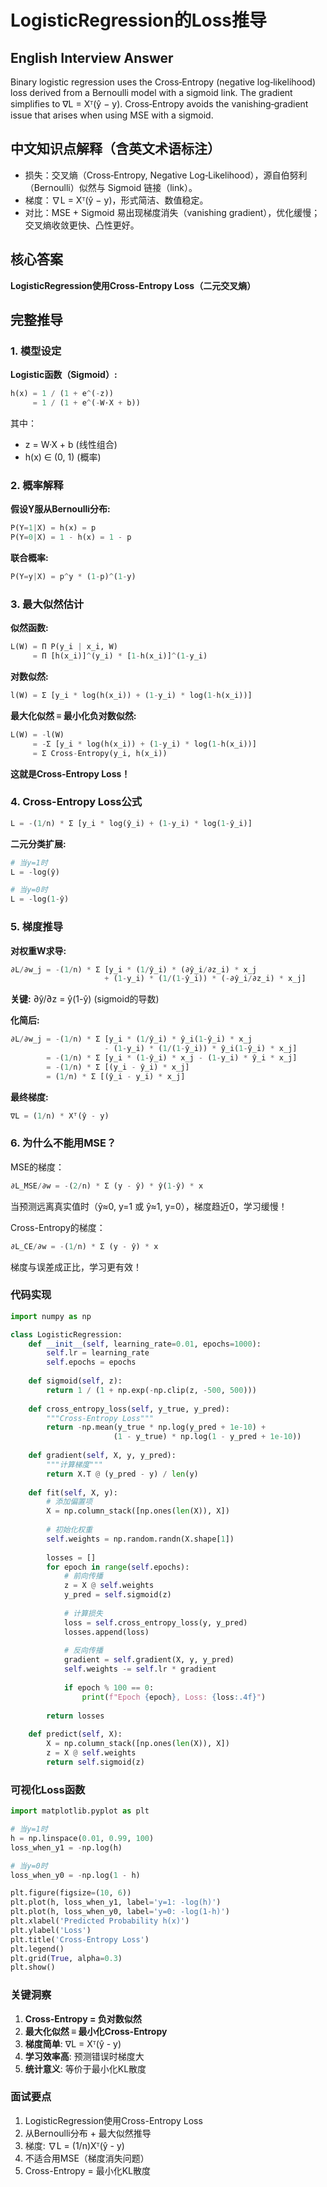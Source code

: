 # LogisticRegression的Loss推导

## English Interview Answer
Binary logistic regression uses the Cross‑Entropy (negative log‑likelihood) loss derived from a Bernoulli model with a sigmoid link. The gradient simplifies to ∇L = Xᵀ(ŷ − y). Cross‑Entropy avoids the vanishing‑gradient issue that arises when using MSE with a sigmoid.

## 中文知识点解释（含英文术语标注）
- 损失：交叉熵（Cross‑Entropy, Negative Log‑Likelihood），源自伯努利（Bernoulli）似然与 Sigmoid 链接（link）。
- 梯度：∇L = Xᵀ(ŷ − y)，形式简洁、数值稳定。
- 对比：MSE + Sigmoid 易出现梯度消失（vanishing gradient），优化缓慢；交叉熵收敛更快、凸性更好。

## 核心答案

**LogisticRegression使用Cross-Entropy Loss（二元交叉熵）**

## 完整推导

### 1. 模型设定

**Logistic函数（Sigmoid）:**
```python
h(x) = 1 / (1 + e^(-z))
     = 1 / (1 + e^(-W·X + b))
```

其中：
- z = W·X + b (线性组合)
- h(x) ∈ (0, 1) (概率)

### 2. 概率解释

**假设Y服从Bernoulli分布:**
```python
P(Y=1|X) = h(x) = p
P(Y=0|X) = 1 - h(x) = 1 - p
```

**联合概率:**
```python
P(Y=y|X) = p^y * (1-p)^(1-y)
```

### 3. 最大似然估计

**似然函数:**
```python
L(W) = Π P(y_i | x_i, W)
     = Π [h(x_i)]^(y_i) * [1-h(x_i)]^(1-y_i)
```

**对数似然:**
```python
l(W) = Σ [y_i * log(h(x_i)) + (1-y_i) * log(1-h(x_i))]
```

**最大化似然 ≡ 最小化负对数似然:**
```python
L(W) = -l(W) 
     = -Σ [y_i * log(h(x_i)) + (1-y_i) * log(1-h(x_i))]
     = Σ Cross-Entropy(y_i, h(x_i))
```

**这就是Cross-Entropy Loss！**

### 4. Cross-Entropy Loss公式

```python
L = -(1/n) * Σ [y_i * log(ŷ_i) + (1-y_i) * log(1-ŷ_i)]
```

**二元分类扩展:**
```python
# 当y=1时
L = -log(ŷ)

# 当y=0时  
L = -log(1-ŷ)
```

### 5. 梯度推导

**对权重W求导:**
```python
∂L/∂w_j = -(1/n) * Σ [y_i * (1/ŷ_i) * (∂ŷ_i/∂z_i) * x_j 
                     + (1-y_i) * (1/(1-ŷ_i)) * (-∂ŷ_i/∂z_i) * x_j]
```

**关键:** ∂ŷ/∂z = ŷ(1-ŷ) (sigmoid的导数)

**化简后:**
```python
∂L/∂w_j = -(1/n) * Σ [y_i * (1/ŷ_i) * ŷ_i(1-ŷ_i) * x_j 
                     - (1-y_i) * (1/(1-ŷ_i)) * ŷ_i(1-ŷ_i) * x_j]
        = -(1/n) * Σ [y_i * (1-ŷ_i) * x_j - (1-y_i) * ŷ_i * x_j]
        = -(1/n) * Σ [(y_i - ŷ_i) * x_j]
        = (1/n) * Σ [(ŷ_i - y_i) * x_j]
```

**最终梯度:**
```python
∇L = (1/n) * Xᵀ(ŷ - y)
```

### 6. 为什么不能用MSE？

MSE的梯度：
```python
∂L_MSE/∂w = -(2/n) * Σ (y - ŷ) * ŷ(1-ŷ) * x
```

当预测远离真实值时（ŷ≈0, y=1 或 ŷ≈1, y=0），梯度趋近0，学习缓慢！

Cross-Entropy的梯度：
```python
∂L_CE/∂w = -(1/n) * Σ (y - ŷ) * x
```

梯度与误差成正比，学习更有效！

### 代码实现

```python
import numpy as np

class LogisticRegression:
    def __init__(self, learning_rate=0.01, epochs=1000):
        self.lr = learning_rate
        self.epochs = epochs
    
    def sigmoid(self, z):
        return 1 / (1 + np.exp(-np.clip(z, -500, 500)))
    
    def cross_entropy_loss(self, y_true, y_pred):
        """Cross-Entropy Loss"""
        return -np.mean(y_true * np.log(y_pred + 1e-10) + 
                       (1 - y_true) * np.log(1 - y_pred + 1e-10))
    
    def gradient(self, X, y, y_pred):
        """计算梯度"""
        return X.T @ (y_pred - y) / len(y)
    
    def fit(self, X, y):
        # 添加偏置项
        X = np.column_stack([np.ones(len(X)), X])
        
        # 初始化权重
        self.weights = np.random.randn(X.shape[1])
        
        losses = []
        for epoch in range(self.epochs):
            # 前向传播
            z = X @ self.weights
            y_pred = self.sigmoid(z)
            
            # 计算损失
            loss = self.cross_entropy_loss(y, y_pred)
            losses.append(loss)
            
            # 反向传播
            gradient = self.gradient(X, y, y_pred)
            self.weights -= self.lr * gradient
            
            if epoch % 100 == 0:
                print(f"Epoch {epoch}, Loss: {loss:.4f}")
        
        return losses
    
    def predict(self, X):
        X = np.column_stack([np.ones(len(X)), X])
        z = X @ self.weights
        return self.sigmoid(z)
```

### 可视化Loss函数

```python
import matplotlib.pyplot as plt

# 当y=1时
h = np.linspace(0.01, 0.99, 100)
loss_when_y1 = -np.log(h)

# 当y=0时
loss_when_y0 = -np.log(1 - h)

plt.figure(figsize=(10, 6))
plt.plot(h, loss_when_y1, label='y=1: -log(h)')
plt.plot(h, loss_when_y0, label='y=0: -log(1-h)')
plt.xlabel('Predicted Probability h(x)')
plt.ylabel('Loss')
plt.title('Cross-Entropy Loss')
plt.legend()
plt.grid(True, alpha=0.3)
plt.show()
```

### 关键洞察

1. **Cross-Entropy = 负对数似然**
2. **最大化似然 ≡ 最小化Cross-Entropy**
3. **梯度简单**: ∇L = Xᵀ(ŷ - y)
4. **学习效率高**: 预测错误时梯度大
5. **统计意义**: 等价于最小化KL散度

### 面试要点

1. LogisticRegression使用Cross-Entropy Loss
2. 从Bernoulli分布 + 最大似然推导
3. 梯度: ∇L = (1/n)Xᵀ(ŷ - y)
4. 不适合用MSE（梯度消失问题）
5. Cross-Entropy = 最小化KL散度
